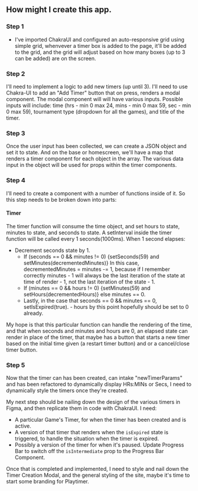 ## How might I create this app.

### Step 1

- I've imported ChakraUI and configured an auto-responsive grid using simple grid, whenvever a timer box is added to the page, it'll be added to the grid, and the grid will adjust based on how many boxes (up to 3 can be added) are on the screen.

### Step 2

I'll need to implement a logic to add new timers (up until 3). I'll need to use Chakra-UI to add an "Add Timer" button that on press, renders a modal component. The modal component will will have various inputs. Possible inputs will include: time (hrs - min 0 max 24, mins - min 0 max 59, sec - min 0 max 59), tournament type (dropdown for all the games), and title of the timer.

### Step 3

Once the user input has been collected, we can create a JSON object and set it to state. And on the base or homescreen, we'll have a map that renders a timer component for each object in the array. The various data input in the object will be used for props within the timer components.

### Step 4

I'll need to create a component with a number of functions inside of it. So this step needs to be broken down into parts:

#### Timer

The timer function will consume the time object, and set hours to state, minutes to state, and seconds to state. A setInterval inside the timer function will be called every 1 seconds(1000ms). When 1 second elapses:

- Decrement seconds state by 1.
  - If (seconds == 0 && minutes != 0) {setSeconds(59) and setMinutes(decrementedMinutes)} In this case, decrementedMinutes = minutes -= 1, because if I remember correctly minutes - 1 will always be the last iteration of the state at time of render - 1, not the last iteration of the state - 1.
  - If (minutes == 0 && hours != 0) {setMinutes(59) and setHours(decrementedHours)} else minutes == 0.
  - Lastly, in the case that seconds == 0 && minutes == 0, setIsExpired(true). - hours by this point hopefully should be set to 0 already.

My hope is that this particular function can handle the rendering of the time, and that when seconds and minutes and hours are 0, an elapsed state can render in place of the timer, that maybe has a button that starts a new timer based on the initial time given (a restart timer button) and or a cancel/close timer button.

### Step 5

Now that the timer can has been created, can intake "newTimerParams" and has been refactored to dynamically display HRs:MINs or Secs, I need to dynamically style the timers once they're created.

My next step should be nailing down the design of the various timers in Figma, and then replicate them in code with ChakraUI. I need:

- A particular Game's Timer, for when the timer has been created and is active.
- A version of that timer that renders when the `isExpired` state is triggered, to handle the situation when the timer is expired.
- Possibly a version of the timer for when it's paused. Update Progress Bar to switch off the `isIntermediate` prop to the Progress Bar Component.

Once that is completed and implemented, I need to style and nail down the Timer Creation Modal, and the general styling of the site, maybe it's time to start some branding for Playtimer.

